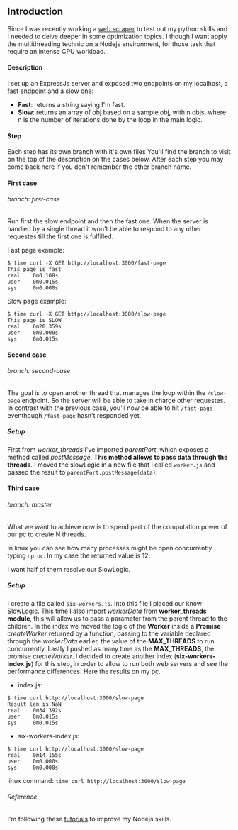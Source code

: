 ## Introduction

Since I was recently working a [web scraper](https://github.com/Pramsh/CarScraper/blob/master/README.md) to test out my python skills and I needed to delve deeper in some optimization topics. I though I want apply the multithreading technic on a Nodejs environment, for those task that require an intense CPU workload.

#### Description
I set up an ExpressJs server and exposed two endpoints on my localhost, a fast endpoint and a slow one:
* **Fast**: returns a string saying I'm fast.
* **Slow**: returns an array of obj based on a sample obj, with n objs, where n is the number of iterations done by the loop in the main logic.

#### Step
Each step has its own branch with it's own files
You'll find the branch to visit on the top of the description on the cases below.
After each step you may come back here if you don't remember the other branch name.


#### First case 
###### branch: first-case
Run first the slow endpoint and then the fast one. When the server is handled by a single thread it won't be able to respond to any other requestes till the first one is fulfilled.

Fast page example:
```
$ time curl -X GET http://localhost:3000/fast-page
This page is fast
real    0m0.108s
user    0m0.015s
sys     0m0.000s
```

Slow page example:
```
$ time curl -X GET http://localhost:3000/slow-page
This page is SLOW
real    0m20.359s
user    0m0.000s
sys     0m0.015s
```

#### Second case
###### branch: second-case 
The goal is to open another thread that manages the loop within the ```/slow-page``` endpoint. So the server will be able to take in charge other requestes. In contrast with the previous case, you'll now be able to hit ```/fast-page``` eventhough ```/fast-page``` hasn't responded yet.

##### Setup
 
First from *worker_threads* I've imported *parentPort*, which exposes a method called *postMessage*. **This method allows to pass data through the threads**.
I moved the slowLogic in a new file that I called ```worker.js``` and passed the result to ```parentPort.postMessage(data)```.


#### Third case
###### branch: master
What we want to achieve now is to spend part of the computation power of our pc to create N threads.

In linux you can see how many processes might be open concurrently typing ```nproc```. In my case the returned value is 12.

I want half of them resolve our SlowLogic.

##### Setup
I create a file called ```six-workers.js```. Into this file I placed our know SlowLogic. This time I also import *workerData* from **worker_threads module**, this will allow us to pass a parameter from the parent thread to the children. In the index we moved the logic of the **Worker** inside a **Promise** *createWorker* returned by a function, passing to the variable declared through the *workerData* earlier, the value of the **MAX_THREADS** to run concurrently.
Lastly I pushed as many time as the **MAX_THREADS**, the promise *createWorker*.
I decided to create another index (**six-workers-index.js**) for this step, in order to allow to run both web servers and see the performance differences. Here the results on my pc.


* index.js:
```
$ time curl http://localhost:3000/slow-page
Result len is NaN
real    0m34.392s
user    0m0.015s
sys     0m0.015s
```
* six-workers-index.js:
```
$ time curl http://localhost:3000/slow-page
real    0m14.155s
user    0m0.000s
sys     0m0.000s
```

linux command: ```time curl http://localhost:3000/slow-page```


###### Reference
I'm following these [tutorials](https://www.youtube.com/playlist?list=PL5Lsd0YA4OMGN86vWiW7O52izu-cTxcS3) to improve my Nodejs skills.
